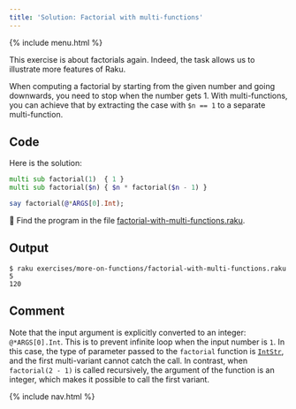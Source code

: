 ```yaml
---
title: 'Solution: Factorial with multi-functions'
---
```


{% include menu.html %}

This exercise is about factorials again. Indeed, the task allows us to illustrate more features of Raku.

When computing a factorial by starting from the given number and going downwards, you need to stop when the number gets 1. With multi-functions, you can achieve that by extracting the case with `$n == 1` to a separate multi-function.

## Code

Here is the solution:

```raku
multi sub factorial(1)  { 1 }
multi sub factorial($n) { $n * factorial($n - 1) }

say factorial(@*ARGS[0].Int);
```

🦋 Find the program in the file [factorial-with-multi-functions.raku](https://github.com/ash/raku-course/blob/master/exercises/more-on-functions/factorial-with-multi-functions.raku).

## Output

```console
$ raku exercises/more-on-functions/factorial-with-multi-functions.raku 5
120
```

## Comment

Note that the input argument is explicitly converted to an integer: `@*ARGS[0].Int`. This is to prevent infinite loop when the input number is `1`. In this case, the type of parameter passed to the `factorial` function is [`IntStr`](/essentials/typed-variables/allomorphs), and the first multi-variant cannot catch the call. In contrast, when `factorial(2 - 1)` is called recursively, the argument of the function is an integer, which makes it possible to call the first variant.

{% include nav.html %}

